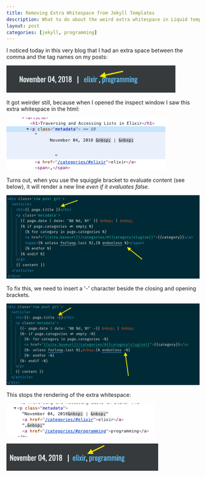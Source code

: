 ```yaml
---
title: Removing Extra Whitespace from Jekyll Templates
description: What to do about the weird extra whitespace in Liquid templates.
layout: post
categories: [jekyll, programming]
---
```

I noticed today in this very blog that I had an extra space between the comma and the tag names on my posts:

![weird spacing on comma and tags](/assets/images/jekyll-space/1.png)

It got weirder still, because when I opened the inspect window I saw this extra whitespace in the html:

![extra whitespace in html](/assets/images/jekyll-space/3.png)

Turns out, when you use the squiggle bracket to evaluate content (see below), it will render a new line _even if it evaluates false_.

![example jekyll template](/assets/images/jekyll-space/6.png)

To fix this, we need to insert a '-' character beside the closing and opening brackets.

![example jekyll template with - characters](/assets/images/jekyll-space/5.png)

This stops the rendering of the extra whitespace:

![extra whitespace in html is gone](/assets/images/jekyll-space/4.png)

![extra whitespace on comma and tags is gone](/assets/images/jekyll-space/2.png)
